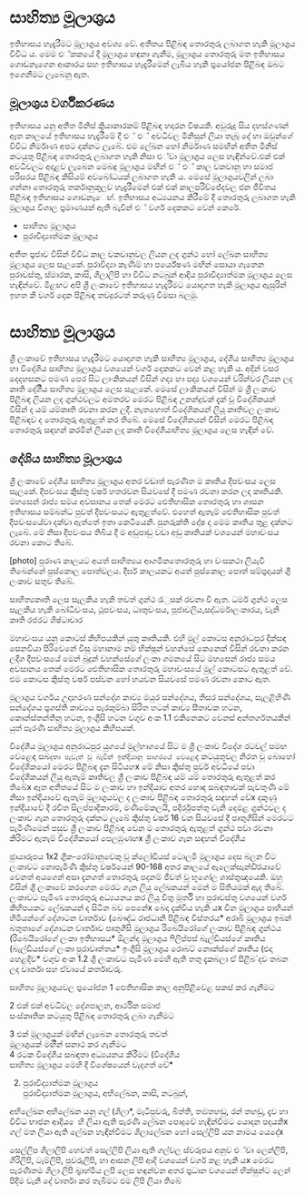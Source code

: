 # සාහිත්‍ය මූලාශ‍්‍රය

ඉතිහාසය හැදෑරීමට මූලාශ‍්‍රය අවශ්‍ය වේ. අතීතය  පිළිබඳ තොරතුරු ලබාගත හැකි මූලාශ‍්‍රය විවිධ    ය. මෙම එ්කකයේ දී මූලාශ‍්‍රය හඳුනා ගැනීම, මූලාශ‍්‍රය තොරතුරු මත ඉතිහාසය ගොඩනැගෙන        ආකාරය සහ ඉතිහාසය හැදෑරීමෙන් ලැබිය හැකි ප‍්‍රයෝජන පිළිබඳ ඔබට ඉගෙනීමට ලැබෙනු ඇත.

## මූලාශ‍්‍රය වර්ගීකරණය

ඉතිහාසය යනු අතීත මිනිස් ක‍්‍රියාකාරකම් පිළිබඳ  හදාරන විෂයකි. අවුරුදු සිය දහස්ගණන් ඈත කාලයේ ඉතිහාසය හැදෑරීමේ දී එ් එ් අවධිවල මිනිසුන් ලියා තැබූ දේ හා ඔවුන්ගේ විවිධ නිර්මාණ අපට දක්නට ලැබේ. එම ලේඛන හෝ නිර්මාණ සමඟින් අතීත මිනිස් කටයුතු පිළිබඳ තොරතුරු ලබාගත හැකි නිසා එ්වා මූලාශ‍්‍රය ලෙස හැඳින්වේ.එක් එක් අවධිවලට අදාළව ලැබෙන මෙබඳු මූලාශ‍්‍රය මඟින් එ් එ් කාල වකවානු හා සමාජ පරිසරය පිළිබඳ කිසියම් අවබෝධයක් ලබාගත හැකි ය. මෙසේ මූලාශ‍්‍රයවලින් ලබා ගන්නා තොරතුරු තර්කානුකූලව හැදෑරීමෙන් එක් එක් කාලපරිච්ජේදවල ජන ජීවිතය පිළිබඳ ඉතිහාසය ගොඩනැෙඟ්. ඉතිහාසය අධ්‍යයනය කිරීමේ දී තොරතුරු ලබාගත හැකි මූලාශ‍්‍රය විශාල ප‍්‍රමාණයක් ඇති බැවින් එ් වර්ග දෙකකට වෙන් කෙරේ.

* සාහිත්‍ය මූලාශ‍්‍රය
* පුරාවිද්‍යාත්මක මූලාශ‍්‍රය

අතීත ප‍්‍රජාව විසින් විවිධ කාල වකවානුවල ලියන ලද ග‍්‍රන්ථ හෝ ලේඛන සාහිත්‍ය මූලාශ‍්‍රය ලෙස සැලකේ. පුරාවිද්‍යා කැණිම් හා පර්යේෂණ මඟින් සොයා ගැනෙන පුරාවස්තු, ස්මාරක, කාසි, ශිලාලිපි හා විවිධ නටබුන් ආදිය පුරාවිද්‍යාත්මක මූලාශ‍්‍රය ලෙස හැඳින්වේ. මිළඟට අපි ශ්‍රී ලංකාවේ ඉතිහාසය හැදෑරීමට යොදාගත හැකි මූලාශ‍්‍රය ඇසුරින් ඉහත කී වර්ග දෙක පිළිබඳ තවදුරටත් කරුණු විමසා බලමු.


# සාහිත්‍ය මූලාශ‍්‍රය
ශ්‍රී ලංකාවේ ඉතිහාසය හැදෑරීමට යොදාගත හැකි සාහිත්‍ය මූලාශ‍්‍රය, දේශීය සාහිත්‍ය මූලාශ‍්‍රය හා විදේශිය සාහිත්‍ය මූලාශ‍්‍රය වශයෙන් වර්ග දෙකකට වෙන් කළ හැකි ය. අදින් වසර දෙදහසකට පමණ පෙර සිට ලාංකිකයන් විසින් ගද්‍ය හා පද්‍ය වශයෙන් වරින්වර ලියන ලද කෘති දේශීිය සාහිත්‍ය මූලාශ‍්‍රය ලෙස සැලකේ. මෙසේ ලාංකිකයන් විසින් ම ශ්‍රී ලංකාව පිළිබඳ ලියන ලද ග‍්‍රන්ථවලට අමතරව මෙරට පිළිබඳ උනන්දුවක් දැක් වූ විදේශිකයන් විසින් ද යම් යම්කෘති රචනා කරන ලදී. නැතහොත් විදේශිකයන් ලියූ කෘතිවල ලංකාව පිළිබඳව ද තොරතුරු ඇතුළත් කර තිබේ. මෙසේ විදේශිකයන් විසින් මෙරට පිළිබඳ තොරතුරු සඳහන් කරමින් ලියන ලද කෘති විදේශීයාහිත්‍ය මූලාශ‍්‍රය ලෙස හැඳින් වේ.

## දේශිය සාහිත්‍ය මූලාශ‍්‍රය

ශ්‍රී ලංකාවේ දේශීය සාහිත්‍ය මූලාශ‍්‍රය අතර වඩාත් පැරණිත ම කෘතිය දීපවංසය ලෙස සැලකේ. දීපවංසය ක‍්‍රිස්තු වර්ෂ හතරවන සියවසේ දී පමණ රචනා කරන ලද කෘතියකි. මහසෙන් රාජ්‍ය සමය අවසානය තෙක් මෙරට ඓතිහාසික තොරතුරු හා ශාසන ඉතිහාසය සම්බන්ධ පුවත් දීපවංසයට ඇතුළත්වේ. එහෙත් ඇතැම් ඓතිහාසික පුවත් දීපවංසයේවා දක්වා ඇත්තේ ඉතා කෙටියෙනි. පුනරුක්ති දෝෂ ද මෙම කෘතිය තුළ දක්නට ලැබේ. මේ නිසා දීපවංසය තිබිය දී ම අඩුපාඩු වඩා අඩු කෘතියක් වශයෙන් මහාවංසය රචනා කොට තිබේ. 

[photo]
පුරාණ කාලයට අයත් සාහිත්‍යය ආගමිකතොරතුරු හා වංසකථා ලියැවී තිබෙන්නේ පුස්කොල පොත්වලය. දීර්ඝ කාලයකට අයත් පුස්කොල පොත් සම්ප‍්‍රදායක් ශ‍්‍රී ලංකාව සතුව තිබේ.

සාහිත්‍යකෘති ලෙස සැලකිය හැකි තවත් ග‍්‍රන්ථ රැුසක් රචනා වී ඇත. ධර්ම ග‍්‍රන්ථ ලෙස සැලකිය හැකි බෝධිවංසය, ථූපවංසය, ධාතුවංසය, පූජාවලිය,සද්ධර්මාලංකාරය, වැනි කෘති රජරට ශිෂ්ටාචාර 

මහාවංසය යනු කොටස් කිහිපයකින් යුතු කෘතියකි. එහි මුල් කොටස අනුරාධපුර දික්සඳ සෙනවියා පිරිවෙනේ විසු මහානාම නම් භික්ෂූන් වහන්සේ කෙනෙක් විසින් රචනා කරන ලදීග දීපවංසයේ මෙන් බුදුන් වහන්සේගේ ලංකා ගමනයේ සිට මහසෙන් රාජ්‍ය සමය අවසානය තෙක් මෙරට ඓතිහාසික තොරතුරු මහාවංසයේ මුල් කොටසට ඇතුළත් වේ. එම කොටස ක‍්‍රිස්තු වර්ෂ පස්වන හෝ හයවන සියවසේ පමණ රචනා කොට ඇත.

මූලාශ‍්‍රය වර්ගය උදාහරණ සන්දේශ කාව්‍ය මයුර සන්දේශය, තිසර සන්දේශය, සැලළිහිණි සන්දේශය ප‍්‍රශස්ති කාව්‍යය පැරකුම්බා සිරිත හටන් කාව්‍ය සීතාවක හටන, කොන්ස්තන්තිනූ හටන, ඉංග‍්‍රීසි හටන වගුව අංක 1.1 එකිනෙකට වෙනස් අන්තර්ගතයකින් යුත් පැරණි සාහිත්‍ය මූලාශ‍්‍රය කිහිපයක්.



විදේශීය මූලාශ‍්‍රය
අනුරාධපුර යුගයේ මුල්භාගයේ සිට ම ශ්‍රී ලංකාව විදේශ රටවල් සමඟ වෙළෙඳ සබ`දතා පැවැත් වූ බැවින් ඉන්දියානු සාගරයේ වෙළෙ`ද කටයුතුවල නිරත වූ බොහෝ විදේශිකයෝ මෙරට පිළිබඳ දැන සිටියහx මේ නිසා ක‍්‍රිස්තු පුර්ව අවධියේ පවා විදේශිකයන් ලියූ ඇතැම් කෘතිවල ශ්‍රී ලංකාව පිළිබඳ යම් යම් තොරතුරු ඇතුළත් කර තිබේx ඈත අතීතයේ සිට ම ලංකාව හා ඉන්දියාව අතර හොඳ සබඳතාවක් පැවතුණි මේ නිසා ඉන්දියාවේ ඇතැම් මූලාශ‍්‍රයවල ද ලංකාව පිළිබඳ තොරතුරු සඳහන් වේx දකුණු ඉන්දියාවේ දී රචිත සිලප්පාදිකාරම්, මණිමේකලයි, පදිර්රුපත්තු වැනි දෙමළ ග‍්‍රන්ථවල ද ලංකාව ගැන තොරතුරු දක්නට ලැබේ ක‍්‍රිස්තු වර්ෂ 16 වන සියවසේ දී පෘතුගීසින් මෙරටට පැමිණීමෙන් පසුව ශ්‍රී ලංකාව පිළිබඳ වෙන ම තොරතුරු ඇතුළත් ග‍්‍රන්ථ පවා රචනා කිරිමට ඇතැම් විදේශිකයෝ පෙලඹුණහx ශ්‍රී ලංකාව ගැන සඳහන් විදේශීය

ඡුායාරූපය 1x2 ග‍්‍රීක-රෝමානුවෙකු වූ ක්ලෝඩියස් ටොලමි
මූලාශ‍්‍රය දෙස බලන විට ලංකාවට නොපැමිණි                      ක‍්‍රිස්තු වර්ෂයෙන් 90-168 අතර කාලයේ ඇලෙක්සැන්ඩි‍්‍රයාවේ
වෙනත් අයගෙන් අසා දැනගත් තොරතුරු පදනම්                   ජීවත් වූ භූගෝල ශාස්ත‍්‍රඤයෙකි. ඔහු විසින් ශ‍්‍රී ලංකාවේ
කරගෙන මෙරට ගැන ලියු ලේඛකයන් මෙන් ම                     සිතියමක් ඇද තිබේ.
ලංකාවට පැමිණ තොරතුරු අධ්‍යයනය කර ලියූ
                                                         චිත‍්‍ර මූර්ති හා පුරාවස්තු වශයෙන් වර්ග කිහිපයකට
ලේඛකයන් ද සිටින බව පෙනේx
                                                         බෙදා දැක්විය හැකි යx
 චීන මූලාශ‍්‍රය            පාහියන් හිමියන්ගේ දේශාටන වාර්තාව (බෞද්ධ රාජධානි පිළිබඳ විස්තරය*
 අරාබි මූලාශ‍්‍රය          ඉබන් බතුතාගේ දේශාටන වාර්තාව
 පෘතුගීසි මූලාශ‍්‍රය      රිබෙයිරෝගේ ලංකාව පිළිබඳ ග‍්‍රන්ථය (රිබෙයිරෝගේ ලංකා ඉතිහාසය*
  ඕලන්ද මූලාශ‍්‍රය         ෆිලිප්පස් බැල්ඩියස්ගේ කෘතිය (බැල්ඩියස්ගේ ලංකා පුරාවෘත්තය*
 ඉංග‍්‍රීසි මූලාශ‍්‍රය       රොබට් නොක්ස්ගේ කෘතිය (එදා හෙළදිව*
වගුව අංක 1.2 ශ‍්‍රී ලංකාවට පැමිණ මෙහි ඇති තතු දැකබලා ඒ පිළිබ`දව තබන ලද වාර්තා සහ ඒවායේ කර්තෘවරු.

සාහිත්‍ය මූලාශ‍්‍රයවල ප‍්‍රයෝජන
1 ඵෙතිහාසික කාල අනුපිළිවෙළ සකස් කර ගැනීමට

2 එක් එක් අවධිවල දේශපාලන, ආර්ථික සමාජ             
සංස්කෘතික කටයුතු පිළිබඳ තොරතුරු ලබා ගැනීමට         

3 එක් මූලාශ‍්‍රයක් මඟින් ලැබෙන තොරතුරු තවත්        
මූලාශ‍්‍රයක් මඟිින් සනාථ කර ගැනීමට                 
4 රටක විදේශීය සබඳතා අධ්‍යයනය කිරීමට (විදේශීය       
සාහිත්‍ය මූලාශ‍්‍රය මෙහි දී විශේෂයෙන් වැදගත් වේ*   

2. පුරාවිද්‍යාත්මක මූලාශ‍්‍රය                      
පුරාවිද්‍යාත්මක මූලාශ‍්‍රය, අභිලේඛන, කාසි, නටබුන්, 

අභිලේඛන
අභිලේඛන යනු ගල් (ශිලා*, මැටිපුවරු, බිත්ති, තඹතහඩු, රන් තහඩු, දැව හා විවිධ භාජන ආදිය ෙහි ලියා ඇති පැරණි ලේඛන පොදුවේ හැඳින්වීමට යොදන
පදයකිx ගල් මත ලියා ඇති ලේඛන හැඳින්වීමට ශිලාලේඛන හෝ සෙල්ලිපි යන නාමය යෙදේx

සෙල්ලිප
ශිලාලිපි හෙවත් සෙල්ලිපි ලියා ඇති ගල්වල ස්වරූපය අනුව එ්වා ලෙන්ලිපි, ගිරිලිපි, ටැම්ලිපි, පුවරුලිපි, හා
ආසන ලිපි ආදි වශයෙන් වර්ග කළ හැකි යx මෙරට
පැරණිතම ශිලා ලිපි බ‍්‍රාහ්මීය ලපි ලෙස හඳුන්වන
අතර ප‍්‍රධාන වශයෙන් භික්ෂුන්ට ලෙන් පිදීම වැනි
දේ වාර්තා කර තැබීමට එම ලිපි ලියා තිබේ